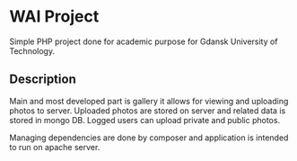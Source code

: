# WAI Project

Simple PHP project done for academic purpose for Gdansk University of Technology.

## Description

Main and most developed part is gallery it allows for viewing and uploading photos to server. Uploaded photos are
stored on server and related data is stored in mongo DB. Logged users can upload private and public photos.

Managing dependencies are done by composer and application is intended to run on apache server.
